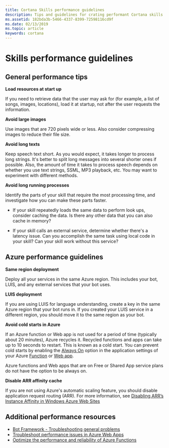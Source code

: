 ```yaml
---
title: Cortana Skills performance guidelines
description: Tips and guidelines for crating performant Cortana skills.
ms.assetid: 182bda3b-5466-4337-8399-72598116cd9f
ms.date: 02/13/2019
ms.topic: article
keywords: cortana
---
```


# Skills performance guidelines

## General performance tips

**Load resources at start up**

If you need to retrieve data that the user may ask for (for example, a list of songs, images, locations), load it at startup, not after the user requests the information.
  
**Avoid large images**

Use images that are 720 pixels wide or less. Also consider compressing images to reduce their file size.  
  
**Avoid long texts**

Keep speech text short. As you would expect, it takes longer to process long strings. It's better to split long messages into several shorter ones if possible. Also, the amount of time it takes to process speech depends on whether you use text strings, SSML, MP3 playback, etc. You may want to experiment with different methods.
  
**Avoid long running processes**

Identify the parts of your skill that require the most processing time, and investigate how you can make these parts faster. 

* If your skill repeatedly loads the same data to perform look ups, consider caching the data. Is there any other data that you can also cache in memory?
  
* If your skill calls an external service, determine whether there's a latency issue. Can you accomplish the same task using local code in your skill? Can your skill work without this service?

## Azure performance guidelines

**Same region deployment**

Deploy all your services in the same Azure region. This includes your bot, LUIS, and any external services that your bot uses.

**LUIS deployment**

If you are using LUIS for language understanding, create a key in the same Azure region that your bot runs in. If you created your LUIS service in a different region, you should move it to the same region as your bot.

<!-- confirm: create a key in the same Azure region that your bot runs in. -->
<!-- I went to that page but didn't see how to pick a new region for my existing LUIS service. Seems like we need more details, or a link to an Azure page that offers more details. 

The previous comment refers to this link: see [LUIS Cognitive Service Create](https://ms.portal.azure.com/#create/Microsoft.CognitiveServicesLUIS) 

I took it out because it's useless. It just takes you to the Create page.-->

**Avoid cold starts in Azure**

If an Azure function or Web app is not used for a period of time (typically about 20 minutes), Azure recycles it. Recycled functions and apps can take up to 10 seconds to restart. This is known as a cold start. You can prevent cold starts by enabling the [Always On](https://docs.microsoft.com/azure/azure-functions/functions-scale#always-on) option in the application settings of your Azure [Function](https://docs.microsoft.com/azure/azure-functions/functions-how-to-use-azure-function-app-settings) or [Web app](https://docs.microsoft.com/azure/app-service-web/web-sites-configure).

Azure functions and Web apps that are on Free or Shared App service plans do not have the option to be always on.

**Disable ARR affinity cache**

If you are not using Azure's automatic scaling feature, you should disable application request routing (ARR). For more information, see [Disabling ARR’s Instance Affinity in Windows Azure Web Sites](https://azure.microsoft.com/en-us/blog/disabling-arrs-instance-affinity-in-windows-azure-web-sites)

## Additional performance resources

- [Bot Framework - Troubleshooting general problems](https://docs.microsoft.com/azure/bot-service/bot-service-troubleshoot-general-problems?view=azure-bot-service-3.0)
- [Troubleshoot performance issues in Azure Web Apps](https://docs.microsoft.com/azure/app-service-web/app-service-web-troubleshoot-performance-degradation)
- [Optimize the performance and reliability of Azure Functions](https://docs.microsoft.com/azure/azure-functions/functions-best-practices)
